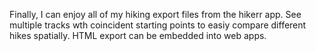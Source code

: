Finally, I can enjoy all of my hiking export files from the hikerr app.
See multiple tracks wth coincident starting points to easiy compare different hikes spatially.
HTML export can be embedded into web apps.
